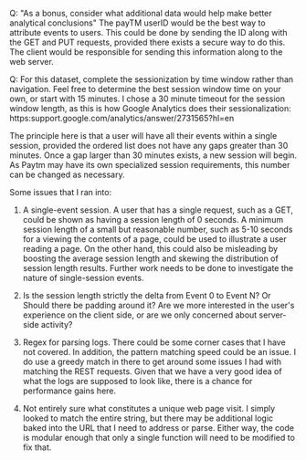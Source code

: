 Q: "As a bonus, consider what additional data would help make better analytical conclusions"
The payTM userID would be the best way to attribute events to users. This could be done by sending the ID along with the GET and PUT requests, provided there exists a secure way to do this. The client would be responsible for sending this information along to the web server.


Q: For this dataset, complete the sessionization by time window rather than navigation. Feel free to determine the best session window time on your own, or start with 15 minutes.
 I chose a 30 minute timeout for the session window length, as this is how Google Analytics does their sessionalization:
 https:support.google.com/analytics/answer/2731565?hl=en

 The principle here is that a user will have all their events within a single session, provided the ordered list does not have
 any gaps greater than 30 minutes. Once a gap larger than 30 minutes exists, a new session will begin. As Paytm may have its own specialized session requirements, this number can be changed as necessary.


Some issues that I ran into:
1) A single-event session. A user that has a single request, such as a GET, could be shown as having a session length of 0 seconds.
A minimum session length of a small but reasonable number, such as 5-10 seconds for a viewing the contents of a page, could be used to illustrate a user reading a page.
 On the other hand, this could also be misleading by boosting the average session length and skewing the distribution of session length results. Further work needs to be done to investigate the nature of single-session events.

2) Is the session length strictly the delta from Event 0 to Event N? Or Should there be padding around it?
Are we more interested in the user's experience on the client side, or are we only concerned about server-side activity?

3) Regex for parsing logs. There could be some corner cases that I have not covered. In addition, the pattern matching speed could be an issue. I do use a greedy match in there to get around some issues I had with matching the REST requests.
Given that we have a very good idea of what the logs are supposed to look like, there is a chance for performance gains here.

4) Not entirely sure what constitutes a unique web page visit. I simply looked to match the entire string, but there may be additional logic baked into the URL that I need to address or parse. Either way, the code is modular enough that only a single function will need to be modified to fix that.
